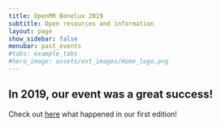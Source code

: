 ```yaml
---
title: OpenMR Benelux 2019
subtitle: Open resources and information
layout: page
show_sidebar: false
menubar: past_events
#tabs: example_tabs
#hero_image: assets/ext_images/Home_logo.png
---
```


## In 2019, our event was a great success!
Check out [here](https://openmrbenelux.github.io/openmrb2019/) what happened in our first edition!
